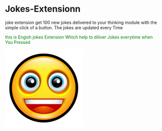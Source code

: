 # Jokes-Extensionn
joke extension get 100 new jokes delivered to your thinking module with the simple click of a button. The jokes are updated every Time

<span style="color: green"> this is Engish jokes Extension Which help to diliver Jokes everytime when You Pressed </span>


<img src="https://github.com/sanjayengineer121/Jokes-Extensionn/blob/main/logo.png">
